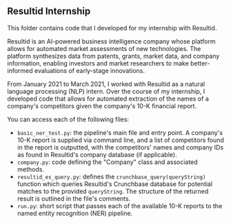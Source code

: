 ## Resultid Internship

This folder contains code that I developed for my internship with Resultid.

Resultid is an AI-powered business intelligence company whose platform allows for automated market assessments of new technologies. The platform synthesizes data from patents, grants, market data, and company information, enabling investors and market researchers to make better-informed evaluations of early-stage innovations.

From January 2021 to March 2021, I worked with Resultid as a natural language processing (NLP) intern. Over the course of my internship, I developed code that allows for automated extraction of the names of a company's competitors given the company's 10-K financial report.

You can access each of the following files:
- `basic_ner_test.py`: the pipeline's main file and entry point. A company's 10-K report is supplied via command line, and a list of competitors found in the report is outputted, with the competitors' names and company IDs as found in Resultid's company database (if applicable).
- `company.py`: code defining the "Company" class and associated methods.
- `resultid_es_query.py`: defines the `crunchbase_query(queryString)` function which queries Resultid's Crunchbase database for potential matches to the provided `queryString`. The structure of the returned result is outlined in the file's comments.
- `run.py`: short script that passes each of the available 10-K reports to the named entity recognition (NER) pipeline.
